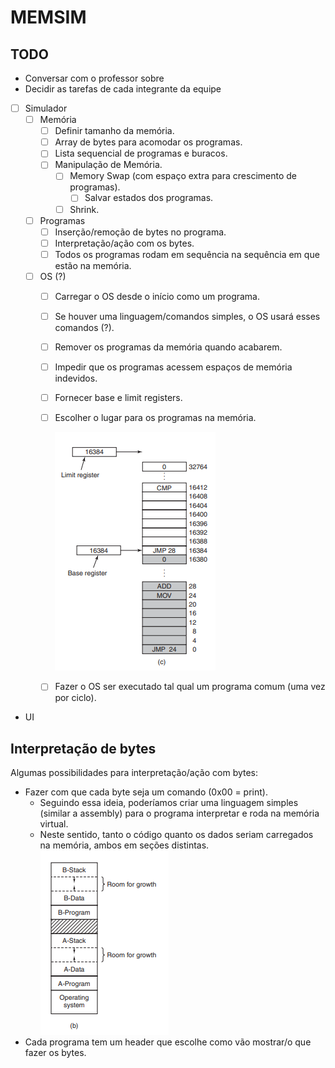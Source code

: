 # MEMSIM

## TODO
- Conversar com o professor sobre
- Decidir as tarefas de cada integrante da equipe

- [ ] Simulador
    - [ ] Memória
        - [ ] Definir tamanho da memória.
        - [ ] Array de bytes para acomodar os programas.
        - [ ] Lista sequencial de programas e buracos.
        - [ ] Manipulação de Memória.
            - [ ] Memory Swap (com espaço extra para crescimento de programas).
                - [ ] Salvar estados dos programas.
            - [ ] Shrink.
    - [ ] Programas
        - [ ] Inserção/remoção de bytes no programa.
        - [ ] Interpretação/ação com os bytes.
        - [ ] Todos os programas rodam em sequência na sequência em que estão na memória.
    - [ ] OS (?)
        - [ ] Carregar o OS desde o início como um programa.
        - [ ] Se houver uma linguagem/comandos simples, o OS usará esses comandos (?).
        - [ ] Remover os programas da memória quando acabarem.
        - [ ] Impedir que os programas acessem espaços de memória indevidos.
        - [ ] Fornecer base e limit registers.
        - [ ] Escolher o lugar para os programas na memória.

            ![](img/tanenbaum-base-limit.png)
        - [ ] Fazer o OS ser executado tal qual um programa comum (uma vez por ciclo).

- UI

## Interpretação de bytes
Algumas possibilidades para interpretação/ação com bytes:
- Fazer com que cada byte seja um comando (0x00 = print).
    - Seguindo essa ideia, poderíamos criar uma linguagem simples (similar a assembly) para o programa interpretar e roda na memória virtual.
    - Neste sentido, tanto o código quanto os dados seriam carregados na memória, ambos em seções distintas.
![](img/tanenbaum-mem-layout.png)
- Cada programa tem um header que escolhe como vão mostrar/o que fazer os bytes.